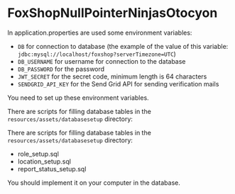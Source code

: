 # FoxShopNullPointerNinjasOtocyon

In application.properties are used some environment variables:

* `DB` for connection to database (the example of the value of this
  variable: `jdbc:mysql://localhost/foxshop?serverTimezone=UTC`)
* `DB_USERNAME` for username for connection to the database
* `DB_PASSWORD` for the password
* `JWT_SECRET` for the secret code, minimum length is 64 characters
* `SENDGRID_API_KEY` for the Send Grid API for sending verification mails

You need to set up these environment variables.

There are scripts for filling database tables in the `resources/assets/databasesetup` directory:

There are scripts for filling database tables in the `resources/assets/databasesetup` directory:
* role_setup.sql
* location_setup.sql
* report_status_setup.sql


You should implement it on your computer in the database.

